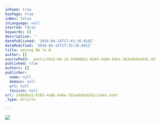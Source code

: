 ```yaml
---
inFeed: true
hasPage: true
inNav: false
inLanguage: null
starred: false
keywords: []
description: ''
datePublished: '2016-04-14T17:41:16.018Z'
dateModified: '2016-04-14T17:33:28.601Z'
title: woning BA te W
author: []
sourcePath: _posts/2016-04-14-24966ba1-0185-4a8b-846e-3b3a4b9ad241.md
published: true
authors: []
publisher:
  name: null
  domain: null
  url: null
  favicon: null
url: 24966ba1-0185-4a8b-846e-3b3a4b9ad241/index.html
_type: Article

---
```

![](https://the-grid-user-content.s3-us-west-2.amazonaws.com/e6f54a09-1f0e-4f3d-9a59-5c7268613b23.jpg)
